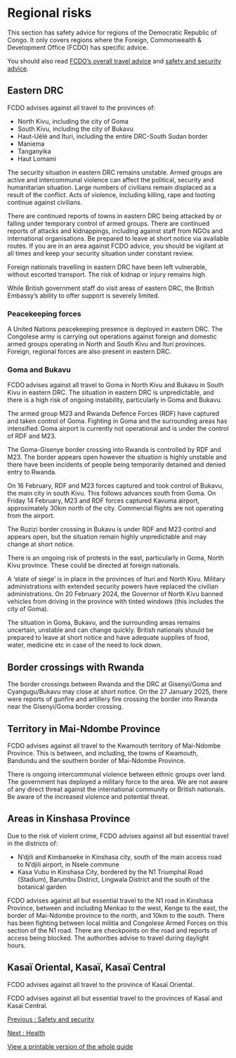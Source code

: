 # Regional risks

This section has safety advice for regions of the Democratic Republic of Congo. It only covers regions where the Foreign, Commonwealth & Development Office (FCDO) has specific advice.

You should also read [FCDO’s overall travel advice](/foreign-travel-advice/democratic-republic-of-the-congo) and [safety and security advice](/foreign-travel-advice/democratic-republic-of-the-congo/safety-and-security).

## Eastern DRC

FCDO advises against all travel to the provinces of:

* North Kivu, including the city of Goma
* South Kivu, including the city of Bukavu
* Haut-Uélé and Ituri, including the entire DRC-South Sudan border
* Maniema
* Tanganyika
* Haut Lomami

The security situation in eastern DRC remains unstable. Armed groups are active and intercommunal violence can affect the political, security and humanitarian situation. Large numbers of civilians remain displaced as a result of the conflict. Acts of violence, including killing, rape and looting continue against civilians.

There are continued reports of towns in eastern DRC being attacked by or falling under temporary control of armed groups. There are continued reports of attacks and kidnappings, including against staff from NGOs and international organisations. Be prepared to leave at short notice via available routes. If you are in an area against FCDO advice, you should be vigilant at all times and keep your security situation under constant review.

Foreign nationals travelling in eastern DRC have been left vulnerable, without escorted transport. The risk of kidnap or injury remains high.

While British government staff do visit areas of eastern DRC, the British Embassy’s ability to offer support is severely limited.

### Peacekeeping forces

A United Nations peacekeeping presence is deployed in eastern DRC. The Congolese army is carrying out operations against foreign and domestic armed groups operating in North and South Kivu and Ituri provinces. Foreign, regional forces are also present in eastern DRC.

### Goma and Bukavu

FCDO advises against all travel to Goma in North Kivu and Bukavu in South Kivu in eastern DRC. The situation in eastern DRC is unpredictable, and there is a high risk of ongoing instability, particularly in Goma and Bukavu.

The armed group M23 and Rwanda Defence Forces (RDF) have captured and taken control of Goma. Fighting in Goma and the surrounding areas has intensified. Goma airport is currently not operational and is under the control of RDF and M23.

The Goma-Gisenye border crossing into Rwanda is controlled by RDF and M23. The border appears open however the situation is highly unstable and there have been incidents of people being temporarily detained and denied entry to Rwanda.

On 16 February, RDF and M23 forces captured and took control of Bukavu, the main city in south Kivu. This follows advances south from Goma. On Friday 14 February, M23 and RDF forces captured Kavuma airport, approximately 30km north of the city. Commercial flights are not operating from the airport.

The Ruzizi border crossing in Bukavu is under RDF and M23 control and appears open, but the situation remain highly unpredictable and may change at short notice.

There is an ongoing risk of protests in the east, particularly in Goma, North Kivu province. These could be directed at foreign nationals.

A ‘state of siege’ is in place in the provinces of Ituri and North Kivu. Military administrations with extended security powers have replaced the civilian administrations. On 20 February 2024, the Governor of North Kivu banned vehicles from driving in the province with tinted windows (this includes the city of Goma).

The situation in Goma, Bukavu, and the surrounding areas remains uncertain, unstable and can change quickly. British nationals should be prepared to leave at short notice and have adequate supplies of food, water, medicine etc in case of the need to lock down.

## Border crossings with Rwanda

The border crossings between Rwanda and the DRC at Gisenyi/Goma and Cyangugu/Bukavu may close at short notice. On the 27 January 2025, there were reports of gunfire and artillery fire crossing the border into Rwanda near the Gisenyi/Goma border crossing.

## Territory in Mai-Ndombe Province

FCDO advises against all travel to the Kwamouth territory of Mai-Ndombe Province. This is between, and including, the towns of Kwamouth, Bandundu and the southern border of Mai-Ndombe Province.

There is ongoing intercommunal violence between ethnic groups over land. The government has deployed a military force to the area. We are not aware of any direct threat against the international community or British nationals. Be aware of the increased violence and potential threat.

## Areas in Kinshasa Province

Due to the risk of violent crime, FCDO advises against all but essential travel in the districts of:

* N’djili and Kimbanseke in Kinshasa city, south of the main access road to N’djili airport, in Nsele commune
* Kasa Vubu in Kinshasa City, bordered by the N1 Triumphal Road (Stadium), Barumbu District, Lingwala District and the south of the botanical garden

FCDO advises against all but essential travel to the N1 road in Kinshasa Province, between and including Menkao to the west, Kenge to the east, the border of Mai-Ndombe province to the north, and 10km to the south. There has been fighting between local militia and Congolese Armed Forces on this section of the N1 road. There are checkpoints on the road and reports of access being blocked. The authorities advise to travel during daylight hours.

## Kasaï Oriental, Kasaï, Kasaï Central

FCDO advises against all travel to the province of Kasaï Oriental.

FCDO advises against all but essential travel to the provinces of Kasaï and Kasaï Central.

[Previous
:
Safety and security](/foreign-travel-advice/democratic-republic-of-the-congo/safety-and-security)

[Next
:
Health](/foreign-travel-advice/democratic-republic-of-the-congo/health)

[View a printable version of the whole guide](/foreign-travel-advice/democratic-republic-of-the-congo/print)